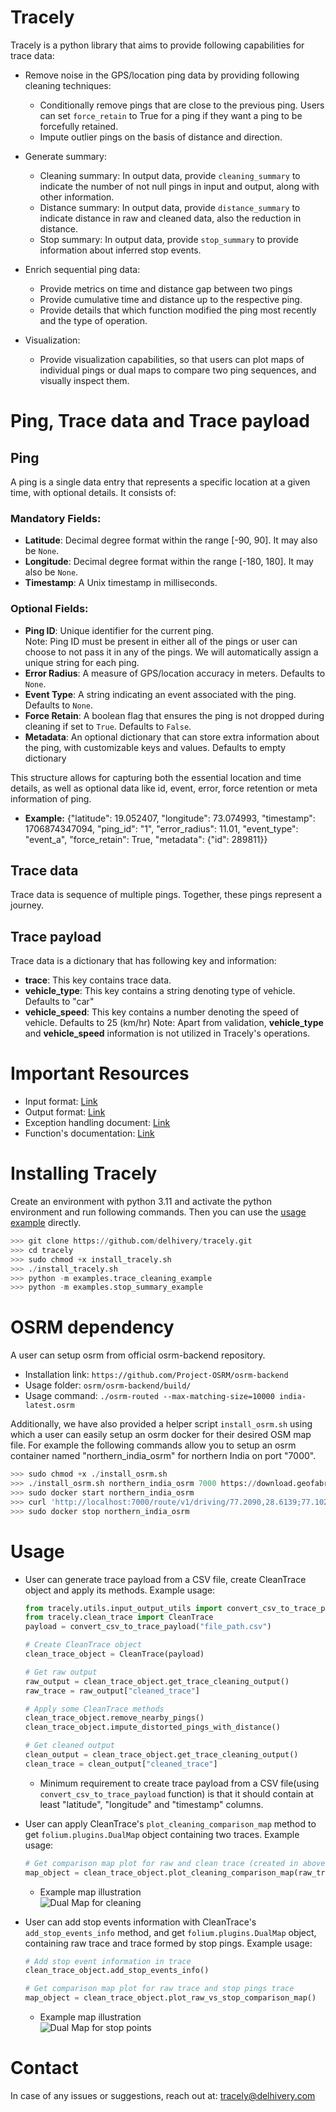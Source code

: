 # Tracely

Tracely is a python library that aims to provide following capabilities for trace data:

* Remove noise in the GPS/location ping data by providing following cleaning techniques:
    * Conditionally remove pings that are close to the previous ping. Users can set `force_retain` to True for a ping if they want a ping to be forcefully retained.
    * Impute outlier pings on the basis of distance and direction.

* Generate summary:
    * Cleaning summary: In output data, provide `cleaning_summary` to indicate the number of not null pings in input and output, along with other information.
    * Distance summary: In output data, provide `distance_summary` to indicate distance in raw and cleaned data, also the reduction in distance.
    * Stop summary: In output data, provide `stop_summary` to provide information about inferred stop events.

* Enrich sequential ping data:
    * Provide metrics on time and distance gap between two pings
    * Provide cumulative time and distance up to the respective ping.
    * Provide details that which function modified the ping most recently and the type of operation.

* Visualization:
    * Provide visualization capabilities, so that users can plot maps of individual pings or dual maps to compare two ping sequences, and visually inspect them.


# Ping, Trace data and Trace payload
## Ping 

A ping is a single data entry that represents a specific location at a given time, with optional details. It consists of:

### Mandatory Fields:
- **Latitude**: Decimal degree format within the range [-90, 90]. It may also be `None`.
- **Longitude**: Decimal degree format within the range [-180, 180]. It may also be `None`.
- **Timestamp**: A Unix timestamp in milliseconds.

### Optional Fields:
- **Ping ID**: Unique identifier for the current ping.<br>Note: Ping ID must be present in either all of the pings or user can choose to not pass it in any of the pings. We will automatically assign a unique string for each ping.
- **Error Radius**: A measure of GPS/location accuracy in meters. Defaults to `None`.
- **Event Type**: A string indicating an event associated with the ping. Defaults to `None`.
- **Force Retain**: A boolean flag that ensures the ping is not dropped during cleaning if set to `True`. Defaults to `False`.
- **Metadata**: An optional dictionary that can store extra information about the ping, with customizable keys and values. Defaults to empty dictionary

This structure allows for capturing both the essential location and time details, as well as optional data like id, event, error, force retention or meta information of ping.

- **Example:**  {"latitude": 19.052407, "longitude": 73.074993, "timestamp": 1706874347094, "ping_id": "1", 
"error_radius": 11.01, "event_type": "event_a", "force_retain": True, "metadata": {"id": 289811}}

## Trace data
Trace data is sequence of multiple pings. Together, these pings represent a journey.

## Trace payload 
Trace data is a dictionary that has following key and information:
- **trace**: This key contains trace data.
- **vehicle_type**: This key contains a string denoting type of vehicle. Defaults to "car"
- **vehicle_speed**: This key contains a number denoting the speed of vehicle. Defaults to 25 (km/hr)
Note: Apart from validation, **vehicle_type** and **vehicle_speed** information is not utilized in Tracely's operations.


# Important Resources

* Input format: [Link](docs/Tracely%20I_O%20Structure%20-%20input.pdf)
* Output format: [Link](docs/Tracely%20I_O%20Structure%20-%20output.pdf)
* Exception handling document: [Link](docs/Tracely%20I_O%20Structure%20-%20exception_handling.pdf)
* Function's documentation: [Link](docs/functions_documentation.md)


# Installing Tracely
   Create an environment with python 3.11 and activate the python environment and run following commands. Then you can use the [usage example](#usage) directly.

   ```python
   >>> git clone https://github.com/delhivery/tracely.git
   >>> cd tracely
   >>> sudo chmod +x install_tracely.sh
   >>> ./install_tracely.sh
   >>> python -m examples.trace_cleaning_example
   >>> python -m examples.stop_summary_example
   ```


# OSRM dependency

A user can setup osrm from official osrm-backend repository.
- Installation link: `https://github.com/Project-OSRM/osrm-backend`
- Usage folder: `osrm/osrm-backend/build/`
- Usage command: `./osrm-routed --max-matching-size=10000 india-latest.osrm`

Additionally, we have also provided a helper script `install_osrm.sh` using which a user can easily setup an osrm docker for their desired OSM map file. For example the following commands allow you to setup an osrm container named "northern_india_osrm" for northern India on port "7000". 

  ```python
  >>> sudo chmod +x ./install_osrm.sh
  >>> ./install_osrm.sh northern_india_osrm 7000 https://download.geofabrik.de/asia/india/northern-zone-latest.osm.pbf
  >>> sudo docker start northern_india_osrm
  >>> curl 'http://localhost:7000/route/v1/driving/77.2090,28.6139;77.1025,28.7041?overview=false'
  >>> sudo docker stop northern_india_osrm
  ```


# Usage
  * User can generate trace payload from a CSV file, create CleanTrace object and apply its methods. Example usage:
      ```python
      from tracely.utils.input_output_utils import convert_csv_to_trace_payload
      from tracely.clean_trace import CleanTrace
      payload = convert_csv_to_trace_payload("file_path.csv")

      # Create CleanTrace object
      clean_trace_object = CleanTrace(payload)
      
      # Get raw output
      raw_output = clean_trace_object.get_trace_cleaning_output()
      raw_trace = raw_output["cleaned_trace"]
      
      # Apply some CleanTrace methods
      clean_trace_object.remove_nearby_pings()
      clean_trace_object.impute_distorted_pings_with_distance()
      
      # Get cleaned output
      clean_output = clean_trace_object.get_trace_cleaning_output()
      clean_trace = clean_output["cleaned_trace"]
      ```
    * Minimum requirement to create trace payload from a CSV file(using `convert_csv_to_trace_payload` function) is that it should contain at least "latitude", "longitude" and "timestamp" columns.

  * User can apply CleanTrace's `plot_cleaning_comparison_map` method to get `folium.plugins.DualMap` object containing two traces. Example usage:
      ```python
      # Get comparison map plot for raw and clean trace (created in above example)
      map_object = clean_trace_object.plot_cleaning_comparison_map(raw_trace, clean_trace)
      ```
    * Example map illustration  
      ![Dual Map for cleaning](https://github.com/user-attachments/assets/9187dd8c-835b-4986-a0ad-b064f5928c40)

  * User can add stop events information with CleanTrace's `add_stop_events_info` method, and get `folium.plugins.DualMap` object, containing raw trace and trace formed by stop pings. Example usage:
      ```python
      # Add stop event information in trace
      clean_trace_object.add_stop_events_info()
      
      # Get comparison map plot for raw trace and stop pings trace
      map_object = clean_trace_object.plot_raw_vs_stop_comparison_map()
      ```
    * Example map illustration      
      ![Dual Map for stop points](https://github.com/user-attachments/assets/eacd2654-e1ca-43cf-b8d1-aa3443d8dd58)


# Contact
In case of any issues or suggestions, reach out at: tracely@delhivery.com
